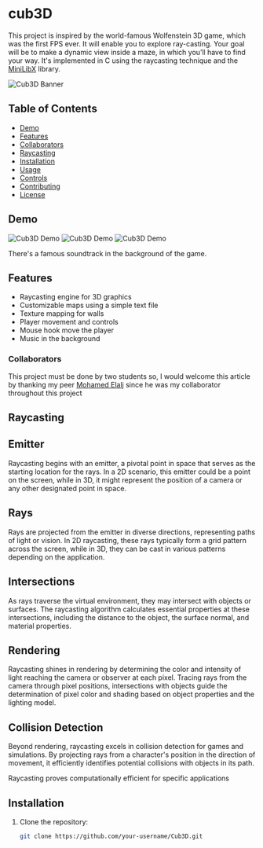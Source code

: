 # cub3D
This project is inspired by the world-famous Wolfenstein 3D game, which was the first FPS ever. It will enable you to explore ray-casting. Your goal will be to make a dynamic view inside a maze, in which you’ll have to find your way. It's implemented in C using the raycasting technique and the [MiniLibX](https://github.com/codam-coding-college/MLX42) library.

![Cub3D Banner](https://i.postimg.cc/W3vSvvBL/CUB3-D-website-logo.png)

## Table of Contents

- [Demo](#demo)
- [Features](#features)
- [Collaborators](#collaborators)
- [Raycasting](#raycasting)
- [Installation](#installation)
- [Usage](#usage)
- [Controls](#controls)
- [Contributing](#contributing)
- [License](#license)

## Demo

![Cub3D Demo](https://i.postimg.cc/fThmLCyZ/Screen-Shot-2023-12-13-at-9-52-48-PM.png)
![Cub3D Demo](https://i.postimg.cc/zvV1nK0k/Screen-Shot-2023-12-14-at-4-52-36-PM.png)
![Cub3D Demo](https://i.postimg.cc/fWjHKJ6c/Screen-Shot-2023-12-14-at-4-53-57-PM.png)

There's a famous soundtrack in the background of the game.

## Features

- Raycasting engine for 3D graphics
- Customizable maps using a simple text file
- Texture mapping for walls
- Player movement and controls
- Mouse hook move the player
- Music in the background

### Collaborators
This project must be done by two students so, I would welcome this article by thanking my peer [Mohamed Elalj](https://github.com/elaljo) since he was my collaborator throughout this project

## Raycasting
## Emitter
Raycasting begins with an emitter, a pivotal point in space that serves as the starting location for the rays. In a 2D scenario, this emitter could be a point on the screen, while in 3D, it might represent the position of a camera or any other designated point in space.

## Rays
Rays are projected from the emitter in diverse directions, representing paths of light or vision. In 2D raycasting, these rays typically form a grid pattern across the screen, while in 3D, they can be cast in various patterns depending on the application.

## Intersections
As rays traverse the virtual environment, they may intersect with objects or surfaces. The raycasting algorithm calculates essential properties at these intersections, including the distance to the object, the surface normal, and material properties.

## Rendering
Raycasting shines in rendering by determining the color and intensity of light reaching the camera or observer at each pixel. Tracing rays from the camera through pixel positions, intersections with objects guide the determination of pixel color and shading based on object properties and the lighting model.

## Collision Detection
Beyond rendering, raycasting excels in collision detection for games and simulations. By projecting rays from a character's position in the direction of movement, it efficiently identifies potential collisions with objects in its path.

Raycasting proves computationally efficient for specific applications

## Installation

1. Clone the repository:

   ```bash
   git clone https://github.com/your-username/Cub3D.git




